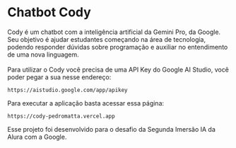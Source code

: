 # Chatbot Cody
Cody é um chatbot com a inteligência artificial da Gemini Pro, da Google. Seu objetivo é ajudar estudantes começando na área de tecnologia, podendo responder dúvidas sobre programação e auxiliar no entendimento de uma nova linguagem.
<br><br>Para utilizar o Cody você precisa de uma API Key do Google AI Studio, você poder pegar a sua nesse endereço:
```
https://aistudio.google.com/app/apikey
```
Para executar a aplicação basta acessar essa página:
```
https://cody-pedromatta.vercel.app
```
Esse projeto foi desenvolvido para o desafio da Segunda Imersão IA da Alura com a Google.

